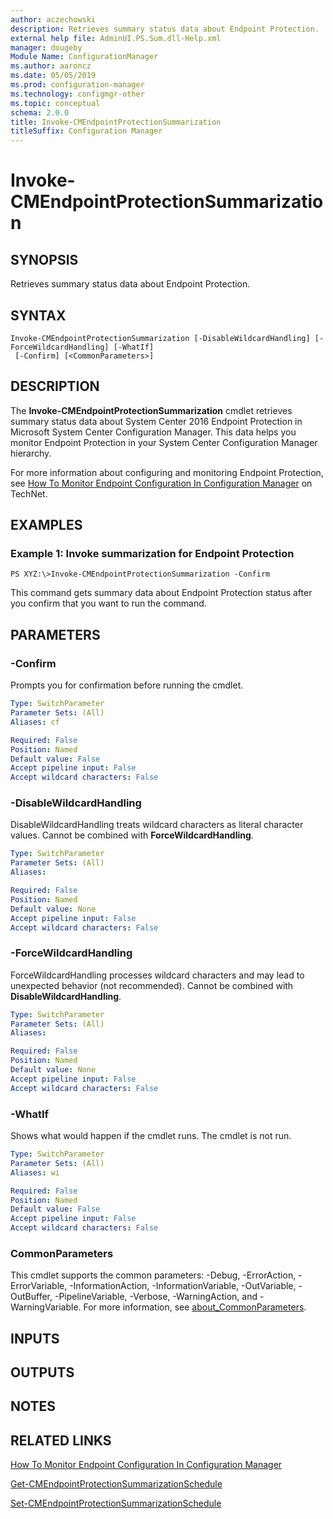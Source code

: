 ```yaml
---
author: aczechowski
description: Retrieves summary status data about Endpoint Protection.
external help file: AdminUI.PS.Sum.dll-Help.xml
manager: dougeby
Module Name: ConfigurationManager
ms.author: aaroncz
ms.date: 05/05/2019
ms.prod: configuration-manager
ms.technology: configmgr-other
ms.topic: conceptual
schema: 2.0.0
title: Invoke-CMEndpointProtectionSummarization
titleSuffix: Configuration Manager
---
```


# Invoke-CMEndpointProtectionSummarization

## SYNOPSIS
Retrieves summary status data about Endpoint Protection.

## SYNTAX

```
Invoke-CMEndpointProtectionSummarization [-DisableWildcardHandling] [-ForceWildcardHandling] [-WhatIf]
 [-Confirm] [<CommonParameters>]
```

## DESCRIPTION
The **Invoke-CMEndpointProtectionSummarization** cmdlet retrieves summary status data about System Center 2016 Endpoint Protection in Microsoft System Center Configuration Manager.
This data helps you monitor Endpoint Protection in your System Center Configuration Manager hierarchy.

For more information about configuring and monitoring Endpoint Protection, see [How To Monitor Endpoint Configuration In Configuration Manager](http://go.microsoft.com/fwlink/?linkid=268428) on TechNet.

## EXAMPLES

### Example 1: Invoke summarization for Endpoint Protection
```
PS XYZ:\>Invoke-CMEndpointProtectionSummarization -Confirm
```

This command gets summary data about Endpoint Protection status after you confirm that you want to run the command.

## PARAMETERS

### -Confirm
Prompts you for confirmation before running the cmdlet.

```yaml
Type: SwitchParameter
Parameter Sets: (All)
Aliases: cf

Required: False
Position: Named
Default value: False
Accept pipeline input: False
Accept wildcard characters: False
```

### -DisableWildcardHandling
DisableWildcardHandling treats wildcard characters as literal character values. Cannot be combined with **ForceWildcardHandling**.

```yaml
Type: SwitchParameter
Parameter Sets: (All)
Aliases:

Required: False
Position: Named
Default value: None
Accept pipeline input: False
Accept wildcard characters: False
```

### -ForceWildcardHandling
ForceWildcardHandling processes wildcard characters and may lead to unexpected behavior (not recommended). Cannot be combined with **DisableWildcardHandling**.

```yaml
Type: SwitchParameter
Parameter Sets: (All)
Aliases:

Required: False
Position: Named
Default value: None
Accept pipeline input: False
Accept wildcard characters: False
```

### -WhatIf
Shows what would happen if the cmdlet runs.
The cmdlet is not run.

```yaml
Type: SwitchParameter
Parameter Sets: (All)
Aliases: wi

Required: False
Position: Named
Default value: False
Accept pipeline input: False
Accept wildcard characters: False
```

### CommonParameters
This cmdlet supports the common parameters: -Debug, -ErrorAction, -ErrorVariable, -InformationAction, -InformationVariable, -OutVariable, -OutBuffer, -PipelineVariable, -Verbose, -WarningAction, and -WarningVariable. For more information, see [about_CommonParameters](http://go.microsoft.com/fwlink/?LinkID=113216).

## INPUTS

## OUTPUTS

## NOTES

## RELATED LINKS

[How To Monitor Endpoint Configuration In Configuration Manager](http://go.microsoft.com/fwlink/?linkid=268428)

[Get-CMEndpointProtectionSummarizationSchedule](Get-CMEndpointProtectionSummarizationSchedule.md)

[Set-CMEndpointProtectionSummarizationSchedule](Set-CMEndpointProtectionSummarizationSchedule.md)



